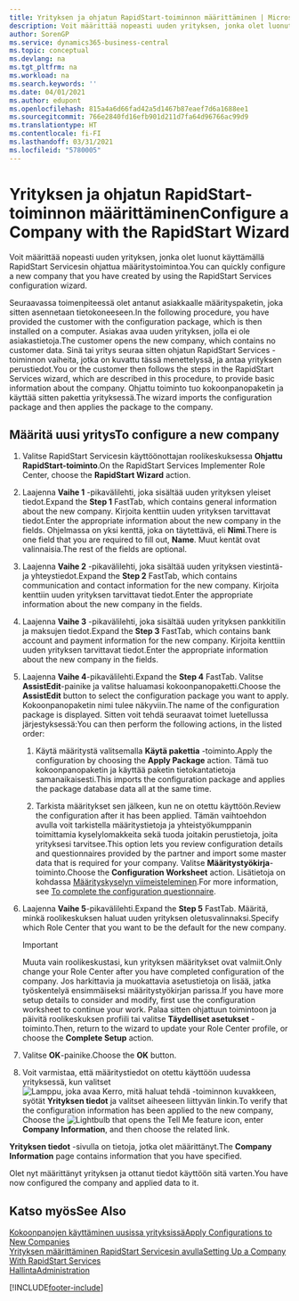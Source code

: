 ```yaml
---
title: Yrityksen ja ohjatun RapidStart-toiminnon määrittäminen | Microsoft Docs
description: Voit määrittää nopeasti uuden yrityksen, jonka olet luonut käyttämällä RapidStart Servicesin ohjattua määritystoimintoa.
author: SorenGP
ms.service: dynamics365-business-central
ms.topic: conceptual
ms.devlang: na
ms.tgt_pltfrm: na
ms.workload: na
ms.search.keywords: ''
ms.date: 04/01/2021
ms.author: edupont
ms.openlocfilehash: 815a4a6d66fad42a5d1467b87eaef7d6a1688ee1
ms.sourcegitcommit: 766e2840fd16efb901d211d7fa64d96766ac99d9
ms.translationtype: HT
ms.contentlocale: fi-FI
ms.lasthandoff: 03/31/2021
ms.locfileid: "5780005"
---
```

# <a name="configure-a-company-with-the-rapidstart-wizard"></a><span data-ttu-id="787ad-103">Yrityksen ja ohjatun RapidStart-toiminnon määrittäminen</span><span class="sxs-lookup"><span data-stu-id="787ad-103">Configure a Company with the RapidStart Wizard</span></span>
<span data-ttu-id="787ad-104">Voit määrittää nopeasti uuden yrityksen, jonka olet luonut käyttämällä RapidStart Servicesin ohjattua määritystoimintoa.</span><span class="sxs-lookup"><span data-stu-id="787ad-104">You can quickly configure a new company that you have created by using the RapidStart Services configuration wizard.</span></span>

<span data-ttu-id="787ad-105">Seuraavassa toimenpiteessä olet antanut asiakkaalle määrityspaketin, joka sitten asennetaan tietokoneeseen.</span><span class="sxs-lookup"><span data-stu-id="787ad-105">In the following procedure, you have provided the customer with the configuration package, which is then installed on a computer.</span></span> <span data-ttu-id="787ad-106">Asiakas avaa uuden yrityksen, jolla ei ole asiakastietoja.</span><span class="sxs-lookup"><span data-stu-id="787ad-106">The customer opens the new company, which contains no customer data.</span></span> <span data-ttu-id="787ad-107">Sinä tai yritys seuraa sitten ohjatun RapidStart Services -toiminnon vaiheita, jotka on kuvattu tässä menettelyssä, ja antaa yrityksen perustiedot.</span><span class="sxs-lookup"><span data-stu-id="787ad-107">You or the customer then follows the steps in the RapidStart Services wizard, which are described in this procedure, to provide basic information about the company.</span></span> <span data-ttu-id="787ad-108">Ohjattu toiminto tuo kokoonpanopaketin ja käyttää sitten pakettia yrityksessä.</span><span class="sxs-lookup"><span data-stu-id="787ad-108">The wizard imports the configuration package and then applies the package to the company.</span></span>  

## <a name="to-configure-a-new-company"></a><span data-ttu-id="787ad-109">Määritä uusi yritys</span><span class="sxs-lookup"><span data-stu-id="787ad-109">To configure a new company</span></span>  
1. <span data-ttu-id="787ad-110">Valitse RapidStart Servicesin käyttöönottajan roolikeskuksessa **Ohjattu RapidStart-toiminto**.</span><span class="sxs-lookup"><span data-stu-id="787ad-110">On the RapidStart Services Implementer Role Center, choose the **RapidStart Wizard** action.</span></span>  
2. <span data-ttu-id="787ad-111">Laajenna **Vaihe 1** -pikavälilehti, joka sisältää uuden yrityksen yleiset tiedot.</span><span class="sxs-lookup"><span data-stu-id="787ad-111">Expand the **Step 1** FastTab, which contains general information about the new company.</span></span> <span data-ttu-id="787ad-112">Kirjoita kenttiin uuden yrityksen tarvittavat tiedot.</span><span class="sxs-lookup"><span data-stu-id="787ad-112">Enter the appropriate information about the new company in the fields.</span></span> <span data-ttu-id="787ad-113">Ohjelmassa on yksi kenttä, joka on täytettävä, eli **Nimi**.</span><span class="sxs-lookup"><span data-stu-id="787ad-113">There is one field that you are required to fill out, **Name**.</span></span> <span data-ttu-id="787ad-114">Muut kentät ovat valinnaisia.</span><span class="sxs-lookup"><span data-stu-id="787ad-114">The rest of the fields are optional.</span></span>  
3. <span data-ttu-id="787ad-115">Laajenna **Vaihe 2** -pikavälilehti, joka sisältää uuden yrityksen viestintä- ja yhteystiedot.</span><span class="sxs-lookup"><span data-stu-id="787ad-115">Expand the **Step 2** FastTab, which contains communication and contact information for the new company.</span></span> <span data-ttu-id="787ad-116">Kirjoita kenttiin uuden yrityksen tarvittavat tiedot.</span><span class="sxs-lookup"><span data-stu-id="787ad-116">Enter the appropriate information about the new company in the fields.</span></span>
4. <span data-ttu-id="787ad-117">Laajenna **Vaihe 3** -pikavälilehti, joka sisältää uuden yrityksen pankkitilin ja maksujen tiedot.</span><span class="sxs-lookup"><span data-stu-id="787ad-117">Expand the **Step 3** FastTab, which contains bank account and payment information for the new company.</span></span> <span data-ttu-id="787ad-118">Kirjoita kenttiin uuden yrityksen tarvittavat tiedot.</span><span class="sxs-lookup"><span data-stu-id="787ad-118">Enter the appropriate information about the new company in the fields.</span></span>  
5. <span data-ttu-id="787ad-119">Laajenna **Vaihe 4**-pikavälilehti.</span><span class="sxs-lookup"><span data-stu-id="787ad-119">Expand the **Step 4** FastTab.</span></span> <span data-ttu-id="787ad-120">Valitse **AssistEdit**-painike ja valitse haluamasi kokoonpanopaketti.</span><span class="sxs-lookup"><span data-stu-id="787ad-120">Choose the **AssistEdit** button to select the configuration package you want to apply.</span></span> <span data-ttu-id="787ad-121">Kokoonpanopaketin nimi tulee näkyviin.</span><span class="sxs-lookup"><span data-stu-id="787ad-121">The name of the configuration package is displayed.</span></span> <span data-ttu-id="787ad-122">Sitten voit tehdä seuraavat toimet luetellussa järjestyksessä:</span><span class="sxs-lookup"><span data-stu-id="787ad-122">You can then perform the following actions, in the listed order:</span></span>  

    1. <span data-ttu-id="787ad-123">Käytä määritystä valitsemalla **Käytä pakettia** -toiminto.</span><span class="sxs-lookup"><span data-stu-id="787ad-123">Apply the configuration by choosing the **Apply Package** action.</span></span> <span data-ttu-id="787ad-124">Tämä tuo kokoonpanopaketin ja käyttää paketin tietokantatietoja samanaikaisesti.</span><span class="sxs-lookup"><span data-stu-id="787ad-124">This imports the configuration package and applies the package database data all at the same time.</span></span>  

    2. <span data-ttu-id="787ad-125">Tarkista määritykset sen jälkeen, kun ne on otettu käyttöön.</span><span class="sxs-lookup"><span data-stu-id="787ad-125">Review the configuration after it has been applied.</span></span> <span data-ttu-id="787ad-126">Tämän vaihtoehdon avulla voit tarkistella määritystietoja ja yhteistyökumppanin toimittamia kyselylomakkeita sekä tuoda joitakin perustietoja, joita yrityksesi tarvitsee.</span><span class="sxs-lookup"><span data-stu-id="787ad-126">This option lets you review configuration details and questionnaires provided by the partner and import some master data that is required for your company.</span></span> <span data-ttu-id="787ad-127">Valitse **Määritystyökirja**-toiminto.</span><span class="sxs-lookup"><span data-stu-id="787ad-127">Choose the **Configuration Worksheet** action.</span></span> <span data-ttu-id="787ad-128">Lisätietoja on kohdassa [Määrityskyselyn viimeisteleminen](admin-gather-customer-setup-values.md#to-complete-the-configuration-questionnaire).</span><span class="sxs-lookup"><span data-stu-id="787ad-128">For more information, see [To complete the configuration questionnaire](admin-gather-customer-setup-values.md#to-complete-the-configuration-questionnaire).</span></span>  

6. <span data-ttu-id="787ad-129">Laajenna **Vaihe 5**-pikavälilehti.</span><span class="sxs-lookup"><span data-stu-id="787ad-129">Expand the **Step 5** FastTab.</span></span> <span data-ttu-id="787ad-130">Määritä, minkä roolikeskuksen haluat uuden yrityksen oletusvalinnaksi.</span><span class="sxs-lookup"><span data-stu-id="787ad-130">Specify which Role Center that you want to be the default for the new company.</span></span>  

    > [!IMPORTANT]  
    >  <span data-ttu-id="787ad-131">Muuta vain roolikeskustasi, kun yrityksen määritykset ovat valmiit.</span><span class="sxs-lookup"><span data-stu-id="787ad-131">Only change your Role Center after you have completed configuration of the company.</span></span> <span data-ttu-id="787ad-132">Jos harkittavia ja muokattavia asetustietoja on lisää, jatka työskentelyä ensimmäiseksi määritystyökirjan parissa.</span><span class="sxs-lookup"><span data-stu-id="787ad-132">If you have more setup details to consider and modify, first use the configuration worksheet to continue your work.</span></span> <span data-ttu-id="787ad-133">Palaa sitten ohjattuun toimintoon ja päivitä roolikeskuksen profiili tai valitse **Täydelliset asetukset** -toiminto.</span><span class="sxs-lookup"><span data-stu-id="787ad-133">Then, return to the wizard to update your Role Center profile, or choose the **Complete Setup** action.</span></span>

7. <span data-ttu-id="787ad-134">Valitse **OK**-painike.</span><span class="sxs-lookup"><span data-stu-id="787ad-134">Choose the **OK** button.</span></span>  
8. <span data-ttu-id="787ad-135">Voit varmistaa, että määritystiedot on otettu käyttöön uudessa yrityksessä, kun valitset ![Lamppu, joka avaa Kerro, mitä haluat tehdä -toiminnon](media/ui-search/search_small.png "Kerro, mitä haluat tehdä") kuvakkeen, syötät **Yrityksen tiedot** ja valitset aiheeseen liittyvän linkin.</span><span class="sxs-lookup"><span data-stu-id="787ad-135">To verify that the configuration information has been applied to the new company, Choose the ![Lightbulb that opens the Tell Me feature](media/ui-search/search_small.png "Tell me what you want to do") icon, enter **Company Information**, and then choose the related link.</span></span>

<span data-ttu-id="787ad-136">**Yrityksen tiedot** -sivulla on tietoja, jotka olet määrittänyt.</span><span class="sxs-lookup"><span data-stu-id="787ad-136">The **Company Information** page contains information that you have specified.</span></span>   

<span data-ttu-id="787ad-137">Olet nyt määrittänyt yrityksen ja ottanut tiedot käyttöön sitä varten.</span><span class="sxs-lookup"><span data-stu-id="787ad-137">You have now configured the company and applied data to it.</span></span>  

## <a name="see-also"></a><span data-ttu-id="787ad-138">Katso myös</span><span class="sxs-lookup"><span data-stu-id="787ad-138">See Also</span></span>  
[<span data-ttu-id="787ad-139">Kokoonpanojen käyttäminen uusissa yrityksissä</span><span class="sxs-lookup"><span data-stu-id="787ad-139">Apply Configurations to New Companies</span></span>](admin-apply-configuration-to-new-companies.md)  
[<span data-ttu-id="787ad-140">Yrityksen määrittäminen RapidStart Servicesin avulla</span><span class="sxs-lookup"><span data-stu-id="787ad-140">Setting Up a Company With RapidStart Services</span></span>](admin-set-up-a-company-with-rapidstart.md)  
[<span data-ttu-id="787ad-141">Hallinta</span><span class="sxs-lookup"><span data-stu-id="787ad-141">Administration</span></span>](admin-setup-and-administration.md)


[!INCLUDE[footer-include](includes/footer-banner.md)]